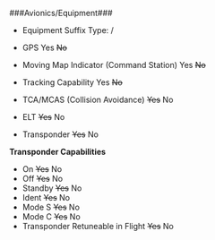 ###Avionics/Equipment###

* Equipment Suffix Type: /  


* GPS	 Yes   ~~No~~
* Moving Map Indicator (Command Station)	 Yes   ~~No~~
* Tracking Capability	 Yes   ~~No~~
* TCA/MCAS (Collision Avoidance)	 ~~Yes~~   No
* ELT	 ~~Yes~~   No
* Transponder	 ~~Yes~~   No

__Transponder Capabilities__

* On	 ~~Yes~~   No
* Off	 ~~Yes~~   No
* Standby	 ~~Yes~~   No
* Ident	 ~~Yes~~   No
* Mode S	 ~~Yes~~   No
* Mode C	 ~~Yes~~   No
* Transponder Retuneable in Flight	 ~~Yes~~   No
